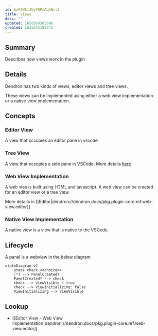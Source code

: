 ```yaml
---
id: bxF3WklJUyFBPmAqhNvlZ
title: Views
desc: ""
updated: 1650560363386
created: 1635542102371
---
```


## Summary

Describes how views work in the plugin

## Details

Dendron has two kinds of views, editor views and tree views.

These views can be implemented using either a web view implementation or a native view implementation.

## Concepts

### Editor View

A view that occupies an editor pane in vscode

### Tree View

A view that occupies a side pane in VSCode. More details [here](https://code.visualstudio.com/api/extension-guides/tree-view)

### Web View Implementation

A web vies is built using HTML and javascript. A web view can be created for an editor view or a tree view.

More details in [[Editor|dendron://dendron.docs/pkg.plugin-core.ref.web-view.editor]]

### Native View Implementation

A native view is a view that is native to the VSCode.

## Lifecycle

A panel is a webview in the below diagram

```mermaid
stateDiagram-v2
    state check <<choice>>
    [*] --> PanelCreated?
    PanelCreated? --> check
    check --> ViewVisible : true
    check --> ViewInitializing: false
    ViewInitializing --> ViewVisible
```

## Lookup

- [[Editor View - Web View Implementation|dendron://dendron.docs/pkg.plugin-core.ref.web-view.editor]]
